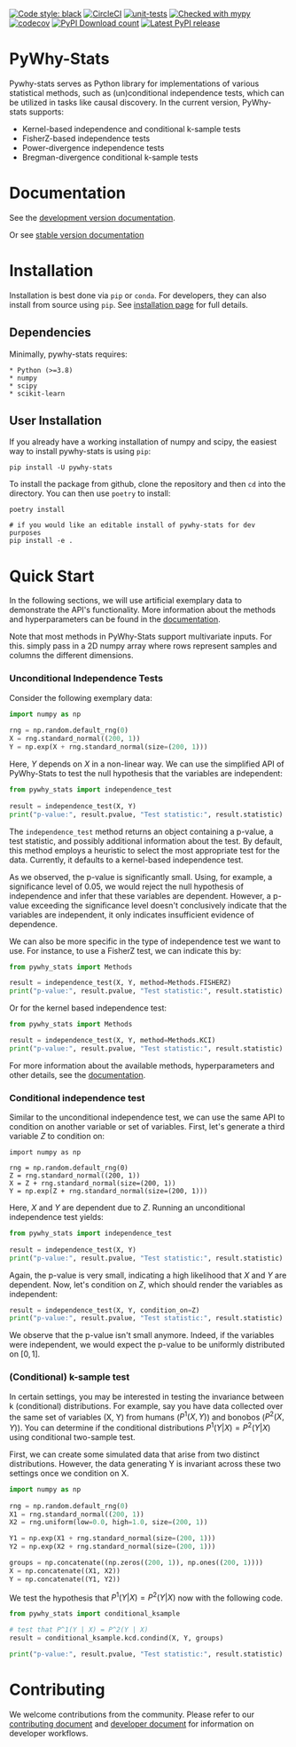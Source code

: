 [![Code style: black](https://img.shields.io/badge/code%20style-black-000000.svg)](https://github.com/psf/black)
[![CircleCI](https://circleci.com/gh/py-why/pywhy-stats/tree/main.svg?style=svg)](https://circleci.com/gh/py-why/pywhy-stats/tree/main)
[![unit-tests](https://github.com/py-why/pywhy-stats/actions/workflows/main.yml/badge.svg)](https://github.com/py-why/pywhy-stats/actions/workflows/main.yml)
[![Checked with mypy](http://www.mypy-lang.org/static/mypy_badge.svg)](http://mypy-lang.org/)
[![codecov](https://codecov.io/gh/py-why/pywhy-stats/branch/main/graph/badge.svg?token=H1reh7Qwf4)](https://codecov.io/gh/py-why/pywhy-stats)
[![PyPI Download count](https://img.shields.io/pypi/dm/pywhy-stats.svg)](https://pypistats.org/packages/pywhy-stats)
[![Latest PyPI release](https://img.shields.io/pypi/v/pywhy-stats.svg)](https://pypi.org/project/pywhy-stats/)

# PyWhy-Stats

Pywhy-stats serves as Python library for implementations of various statistical methods, such as (un)conditional independence tests, which can be utilized in tasks like causal discovery. In the current version, PyWhy-stats supports:
- Kernel-based independence and conditional k-sample tests
- FisherZ-based independence tests
- Power-divergence independence tests
- Bregman-divergence conditional k-sample tests

# Documentation

See the [development version documentation](https://py-why.github.io/pywhy-stats/dev/index.html).

Or see [stable version documentation](https://py-why.github.io/pywhy-stats/stable/index.html)

# Installation

Installation is best done via `pip` or `conda`. For developers, they can also install from source using `pip`. See [installation page](https://www.pywhy.org/pywhy-stats/dev/installation.html) for full details.

## Dependencies

Minimally, pywhy-stats requires:

    * Python (>=3.8)
    * numpy
    * scipy
    * scikit-learn

## User Installation

If you already have a working installation of numpy and scipy, the easiest way to install pywhy-stats is using `pip`:

    pip install -U pywhy-stats

To install the package from github, clone the repository and then `cd` into the directory. You can then use `poetry` to install:

    poetry install

    # if you would like an editable install of pywhy-stats for dev purposes
    pip install -e .

# Quick Start

In the following sections, we will use artificial exemplary data to demonstrate the API's functionality. More
information about the methods and hyperparameters can be found in the [documentation](https://py-why.github.io/pywhy-stats/stable/index.html).

Note that most methods in PyWhy-Stats support multivariate inputs. For this. simply pass in a
2D numpy array where rows represent samples and columns the different dimensions.

### Unconditional Independence Tests

Consider the following exemplary data:

```Python
import numpy as np
  
rng = np.random.default_rng(0)
X = rng.standard_normal((200, 1))
Y = np.exp(X + rng.standard_normal(size=(200, 1)))
```

Here, $Y$ depends on $X$ in a non-linear way. We can use the simplified API of PyWhy-Stats to test the null hypothesis
that the variables are independent:

```Python
from pywhy_stats import independence_test
 
result = independence_test(X, Y)
print("p-value:", result.pvalue, "Test statistic:", result.statistic)
```

The `independence_test` method returns an object containing a p-value, a test statistic, and possibly additional
information about the test. By default, this method employs a heuristic to select the most appropriate test for the
data. Currently, it defaults to a kernel-based independence test.

As we observed, the p-value is significantly small. Using, for example, a significance level of 0.05, we would reject
the null hypothesis of independence and infer that these variables are dependent. However, a p-value exceeding the
significance level doesn't conclusively indicate that the variables are independent, it only indicates insufficient
evidence of dependence.

We can also be more specific in the type of independence test we want to use. For instance, to use
a FisherZ test, we can indicate this by:

```Python
from pywhy_stats import Methods

result = independence_test(X, Y, method=Methods.FISHERZ)
print("p-value:", result.pvalue, "Test statistic:", result.statistic)
```

Or for the kernel based independence test:

```Python
from pywhy_stats import Methods

result = independence_test(X, Y, method=Methods.KCI)
print("p-value:", result.pvalue, "Test statistic:", result.statistic)
```

For more information about the available methods, hyperparameters and other details, see the
[documentation](https://py-why.github.io/pywhy-stats/stable/index.html).

### Conditional independence test

Similar to the unconditional independence test, we can use the same API to condition on another variable or set of
variables. First, let's generate a third variable $Z$ to condition on:

```
import numpy as np
  
rng = np.random.default_rng(0)
Z = rng.standard_normal((200, 1))
X = Z + rng.standard_normal(size=(200, 1))
Y = np.exp(Z + rng.standard_normal(size=(200, 1)))
```

Here, $X$ and $Y$ are dependent due to $Z$. Running an unconditional independence test yields:

```Python
from pywhy_stats import independence_test
 
result = independence_test(X, Y)
print("p-value:", result.pvalue, "Test statistic:", result.statistic)
```

Again, the p-value is very small, indicating a high likelihood that $X$ and $Y$ are dependent. Now,
let's condition on $Z$, which should render the variables as independent:

```Python
result = independence_test(X, Y, condition_on=Z)
print("p-value:", result.pvalue, "Test statistic:", result.statistic)
```

We observe that the p-value isn't small anymore. Indeed, if the variables were independent, we would expect the p-value
to be uniformly distributed on $[0, 1]$.

### (Conditional) k-sample test

In certain settings, you may be interested in testing the invariance between k (conditional) distributions. For example, say you have data collected over the same set of variables (X, Y) from humans ($P^1(X, Y)$) and bonobos ($P^2(X, Y)$). You can determine if the conditional distributions $P^1(Y | X) = P^2(Y | X)$ using conditional two-sample test.

First, we can create some simulated data that arise from two distinct distributions. However, the data generating Y is invariant across these two settings once we condition on X.

```Python
import numpy as np
  
rng = np.random.default_rng(0)
X1 = rng.standard_normal((200, 1))
X2 = rng.uniform(low=0.0, high=1.0, size=(200, 1))

Y1 = np.exp(X1 + rng.standard_normal(size=(200, 1)))
Y2 = np.exp(X2 + rng.standard_normal(size=(200, 1)))

groups = np.concatenate((np.zeros((200, 1)), np.ones((200, 1))))
X = np.concatenate((X1, X2))
Y = np.concatenate((Y1, Y2))
```

We test the hypothesis that $P^1(Y | X) = P^2(Y | X)$ now with the following code.

```Python
from pywhy_stats import conditional_ksample

# test that P^1(Y | X) = P^2(Y | X)
result = conditional_ksample.kcd.condind(X, Y, groups)

print("p-value:", result.pvalue, "Test statistic:", result.statistic)
```

# Contributing

We welcome contributions from the community. Please refer to our [contributing document](./CONTRIBUTING.md) and [developer document](./DEVELOPING.md) for information on developer workflows.
